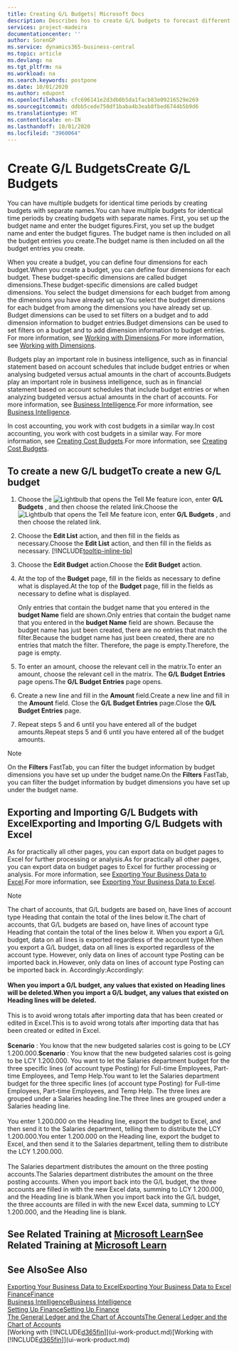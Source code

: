 ```yaml
---
title: Creating G/L Budgets| Microsoft Docs
description: Describes hos to create G/L budgets to forecast different financial activities and assign dimensions for business intelligence purposes.
services: project-madeira
documentationcenter: ''
author: SorenGP
ms.service: dynamics365-business-central
ms.topic: article
ms.devlang: na
ms.tgt_pltfrm: na
ms.workload: na
ms.search.keywords: postpone
ms.date: 10/01/2020
ms.author: edupont
ms.openlocfilehash: cfc696141e2d3db0b5da1facb83e09216529e269
ms.sourcegitcommit: ddbb5cede750df1baba4b3eab8fbed6744b5b9d6
ms.translationtype: HT
ms.contentlocale: en-IN
ms.lasthandoff: 10/01/2020
ms.locfileid: "3960064"
---
```

# <a name="create-gl-budgets"></a><span data-ttu-id="d4461-103">Create G/L Budgets</span><span class="sxs-lookup"><span data-stu-id="d4461-103">Create G/L Budgets</span></span>
<span data-ttu-id="d4461-104">You can have multiple budgets for identical time periods by creating budgets with separate names.</span><span class="sxs-lookup"><span data-stu-id="d4461-104">You can have multiple budgets for identical time periods by creating budgets with separate names.</span></span> <span data-ttu-id="d4461-105">First, you set up the budget name and enter the budget figures.</span><span class="sxs-lookup"><span data-stu-id="d4461-105">First, you set up the budget name and enter the budget figures.</span></span> <span data-ttu-id="d4461-106">The budget name is then included on all the budget entries you create.</span><span class="sxs-lookup"><span data-stu-id="d4461-106">The budget name is then included on all the budget entries you create.</span></span>  

<span data-ttu-id="d4461-107">When you create a budget, you can define four dimensions for each budget.</span><span class="sxs-lookup"><span data-stu-id="d4461-107">When you create a budget, you can define four dimensions for each budget.</span></span> <span data-ttu-id="d4461-108">These budget-specific dimensions are called budget dimensions.</span><span class="sxs-lookup"><span data-stu-id="d4461-108">These budget-specific dimensions are called budget dimensions.</span></span> <span data-ttu-id="d4461-109">You select the budget dimensions for each budget from among the dimensions you have already set up.</span><span class="sxs-lookup"><span data-stu-id="d4461-109">You select the budget dimensions for each budget from among the dimensions you have already set up.</span></span> <span data-ttu-id="d4461-110">Budget dimensions can be used to set filters on a budget and to add dimension information to budget entries.</span><span class="sxs-lookup"><span data-stu-id="d4461-110">Budget dimensions can be used to set filters on a budget and to add dimension information to budget entries.</span></span> <span data-ttu-id="d4461-111">For more information, see [Working with Dimensions](finance-dimensions.md).</span><span class="sxs-lookup"><span data-stu-id="d4461-111">For more information, see [Working with Dimensions](finance-dimensions.md).</span></span>

<span data-ttu-id="d4461-112">Budgets play an important role in business intelligence, such as in financial statement based on account schedules that include budget entries or when analysing budgeted versus actual amounts in the chart of accounts.</span><span class="sxs-lookup"><span data-stu-id="d4461-112">Budgets play an important role in business intelligence, such as in financial statement based on account schedules that include budget entries or when analyzing budgeted versus actual amounts in the chart of accounts.</span></span> <span data-ttu-id="d4461-113">For more information, see [Business Intelligence](bi.md).</span><span class="sxs-lookup"><span data-stu-id="d4461-113">For more information, see [Business Intelligence](bi.md).</span></span>

<span data-ttu-id="d4461-114">In cost accounting, you work with cost budgets in a similar way.</span><span class="sxs-lookup"><span data-stu-id="d4461-114">In cost accounting, you work with cost budgets in a similar way.</span></span> <span data-ttu-id="d4461-115">For more information, see [Creating Cost Budgets](finance-create-cost-budgets.md).</span><span class="sxs-lookup"><span data-stu-id="d4461-115">For more information, see [Creating Cost Budgets](finance-create-cost-budgets.md).</span></span>    

## <a name="to-create-a-new-gl-budget"></a><span data-ttu-id="d4461-116">To create a new G/L budget</span><span class="sxs-lookup"><span data-stu-id="d4461-116">To create a new G/L budget</span></span>  
1. <span data-ttu-id="d4461-117">Choose the ![Lightbulb that opens the Tell Me feature](media/ui-search/search_small.png "Tell me what you want to do") icon, enter **G/L Budgets** , and then choose the related link.</span><span class="sxs-lookup"><span data-stu-id="d4461-117">Choose the ![Lightbulb that opens the Tell Me feature](media/ui-search/search_small.png "Tell me what you want to do") icon, enter **G/L Budgets** , and then choose the related link.</span></span>  
2. <span data-ttu-id="d4461-118">Choose the **Edit List** action, and then fill in the fields as necessary.</span><span class="sxs-lookup"><span data-stu-id="d4461-118">Choose the **Edit List** action, and then fill in the fields as necessary.</span></span> [!INCLUDE[tooltip-inline-tip](includes/tooltip-inline-tip_md.md)]  
3. <span data-ttu-id="d4461-119">Choose the **Edit Budget** action.</span><span class="sxs-lookup"><span data-stu-id="d4461-119">Choose the **Edit Budget** action.</span></span>
4. <span data-ttu-id="d4461-120">At the top of the **Budget** page, fill in the fields as necessary to define what is displayed.</span><span class="sxs-lookup"><span data-stu-id="d4461-120">At the top of the **Budget** page, fill in the fields as necessary to define what is displayed.</span></span>  

    <span data-ttu-id="d4461-121">Only entries that contain the budget name that you entered in the **budget Name** field are shown.</span><span class="sxs-lookup"><span data-stu-id="d4461-121">Only entries that contain the budget name that you entered in the **budget Name** field are shown.</span></span> <span data-ttu-id="d4461-122">Because the budget name has just been created, there are no entries that match the filter.</span><span class="sxs-lookup"><span data-stu-id="d4461-122">Because the budget name has just been created, there are no entries that match the filter.</span></span> <span data-ttu-id="d4461-123">Therefore, the page is empty.</span><span class="sxs-lookup"><span data-stu-id="d4461-123">Therefore, the page is empty.</span></span>  
5. <span data-ttu-id="d4461-124">To enter an amount, choose the relevant cell in the matrix.</span><span class="sxs-lookup"><span data-stu-id="d4461-124">To enter an amount, choose the relevant cell in the matrix.</span></span> <span data-ttu-id="d4461-125">The **G/L Budget Entries** page opens.</span><span class="sxs-lookup"><span data-stu-id="d4461-125">The **G/L Budget Entries** page opens.</span></span>  
6. <span data-ttu-id="d4461-126">Create a new line and fill in the **Amount** field.</span><span class="sxs-lookup"><span data-stu-id="d4461-126">Create a new line and fill in the **Amount** field.</span></span> <span data-ttu-id="d4461-127">Close the **G/L Budget Entries** page.</span><span class="sxs-lookup"><span data-stu-id="d4461-127">Close the **G/L Budget Entries** page.</span></span>  
7. <span data-ttu-id="d4461-128">Repeat steps 5 and 6 until you have entered all of the budget amounts.</span><span class="sxs-lookup"><span data-stu-id="d4461-128">Repeat steps 5 and 6 until you have entered all of the budget amounts.</span></span>  

> [!NOTE]  
>  <span data-ttu-id="d4461-129">On the **Filters** FastTab, you can filter the budget information by budget dimensions you have set up under the budget name.</span><span class="sxs-lookup"><span data-stu-id="d4461-129">On the **Filters** FastTab, you can filter the budget information by budget dimensions you have set up under the budget name.</span></span>

## <a name="exporting-and-importing-gl-budgets-with-excel"></a><span data-ttu-id="d4461-130">Exporting and Importing G/L Budgets with Excel</span><span class="sxs-lookup"><span data-stu-id="d4461-130">Exporting and Importing G/L Budgets with Excel</span></span>
<span data-ttu-id="d4461-131">As for practically all other pages, you can export data on budget pages to Excel for further processing or analysis.</span><span class="sxs-lookup"><span data-stu-id="d4461-131">As for practically all other pages, you can export data on budget pages to Excel for further processing or analysis.</span></span> <span data-ttu-id="d4461-132">For more information, see [Exporting Your Business Data to Excel](about-export-data.md).</span><span class="sxs-lookup"><span data-stu-id="d4461-132">For more information, see [Exporting Your Business Data to Excel](about-export-data.md).</span></span>

> [!NOTE]
> <span data-ttu-id="d4461-133">The chart of accounts, that G/L budgets are based on, have lines of account type Heading that contain the total of the lines below it.</span><span class="sxs-lookup"><span data-stu-id="d4461-133">The chart of accounts, that G/L budgets are based on, have lines of account type Heading that contain the total of the lines below it.</span></span> <span data-ttu-id="d4461-134">When you export a G/L budget, data on all lines is exported regardless of the account type.</span><span class="sxs-lookup"><span data-stu-id="d4461-134">When you export a G/L budget, data on all lines is exported regardless of the account type.</span></span> <span data-ttu-id="d4461-135">However, only data on lines of account type Posting can be imported back in.</span><span class="sxs-lookup"><span data-stu-id="d4461-135">However, only data on lines of account type Posting can be imported back in.</span></span> <span data-ttu-id="d4461-136">Accordingly:</span><span class="sxs-lookup"><span data-stu-id="d4461-136">Accordingly:</span></span> <br /><br /> <span data-ttu-id="d4461-137">**When you import a G/L budget, any values that existed on Heading lines will be deleted.**</span><span class="sxs-lookup"><span data-stu-id="d4461-137">**When you import a G/L budget, any values that existed on Heading lines will be deleted.**</span></span> <br /><br /> <span data-ttu-id="d4461-138">This is to avoid wrong totals after importing data that has been created or edited in Excel.</span><span class="sxs-lookup"><span data-stu-id="d4461-138">This is to avoid wrong totals after importing data that has been created or edited in Excel.</span></span><br /><br /> <span data-ttu-id="d4461-139">**Scenario** : You know that the new budgeted salaries cost is going to be LCY 1.200.000.</span><span class="sxs-lookup"><span data-stu-id="d4461-139">**Scenario** : You know that the new budgeted salaries cost is going to be LCY 1.200.000.</span></span> <span data-ttu-id="d4461-140">You want to let the Salaries department budget for the three specific lines (of account type Posting) for Full-time Employees, Part-time Employees, and Temp Help.</span><span class="sxs-lookup"><span data-stu-id="d4461-140">You want to let the Salaries department budget for the three specific lines (of account type Posting) for Full-time Employees, Part-time Employees, and Temp Help.</span></span> <span data-ttu-id="d4461-141">The three lines are grouped under a Salaries heading line.</span><span class="sxs-lookup"><span data-stu-id="d4461-141">The three lines are grouped under a Salaries heading line.</span></span><br /><br /><span data-ttu-id="d4461-142">You enter 1.200.000 on the Heading line, export the budget to Excel, and then send it to the Salaries department, telling them to distribute the LCY 1.200.000.</span><span class="sxs-lookup"><span data-stu-id="d4461-142">You enter 1.200.000 on the Heading line, export the budget to Excel, and then send it to the Salaries department, telling them to distribute the LCY 1.200.000.</span></span><br /><br /> <span data-ttu-id="d4461-143">The Salaries department distributes the amount on the three posting accounts.</span><span class="sxs-lookup"><span data-stu-id="d4461-143">The Salaries department distributes the amount on the three posting accounts.</span></span> <span data-ttu-id="d4461-144">When you import back into the G/L budget, the three accounts are filled in with the new Excel data, summing to LCY 1.200.000, and the Heading line is blank.</span><span class="sxs-lookup"><span data-stu-id="d4461-144">When you import back into the G/L budget, the three accounts are filled in with the new Excel data, summing to LCY 1.200.000, and the Heading line is blank.</span></span>

## <a name="see-related-training-at-microsoft-learn"></a><span data-ttu-id="d4461-145">See Related Training at [Microsoft Learn](/learn/modules/budgets-exchange-rates-dynamics-365-business-central/index)</span><span class="sxs-lookup"><span data-stu-id="d4461-145">See Related Training at [Microsoft Learn](/learn/modules/budgets-exchange-rates-dynamics-365-business-central/index)</span></span>

## <a name="see-also"></a><span data-ttu-id="d4461-146">See Also</span><span class="sxs-lookup"><span data-stu-id="d4461-146">See Also</span></span>
[<span data-ttu-id="d4461-147">Exporting Your Business Data to Excel</span><span class="sxs-lookup"><span data-stu-id="d4461-147">Exporting Your Business Data to Excel</span></span>](about-export-data.md)  
[<span data-ttu-id="d4461-148">Finance</span><span class="sxs-lookup"><span data-stu-id="d4461-148">Finance</span></span>](finance.md)  
[<span data-ttu-id="d4461-149">Business Intelligence</span><span class="sxs-lookup"><span data-stu-id="d4461-149">Business Intelligence</span></span>](bi.md)  
[<span data-ttu-id="d4461-150">Setting Up Finance</span><span class="sxs-lookup"><span data-stu-id="d4461-150">Setting Up Finance</span></span>](finance-setup-finance.md)  
[<span data-ttu-id="d4461-151">The General Ledger and the Chart of Accounts</span><span class="sxs-lookup"><span data-stu-id="d4461-151">The General Ledger and the Chart of Accounts</span></span>](finance-general-ledger.md)  
<span data-ttu-id="d4461-152">[Working with [!INCLUDE[d365fin](includes/d365fin_md.md)]](ui-work-product.md)</span><span class="sxs-lookup"><span data-stu-id="d4461-152">[Working with [!INCLUDE[d365fin](includes/d365fin_md.md)]](ui-work-product.md)</span></span>  
